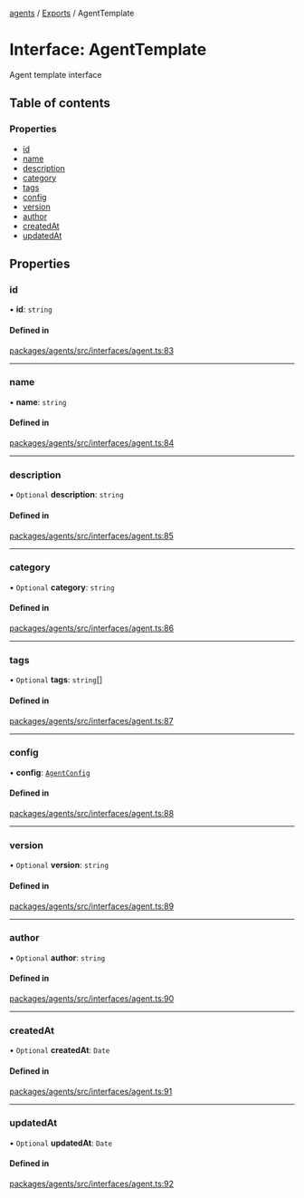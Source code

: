 <!-- 
 ⚠️  AUTO-GENERATED FILE - DO NOT EDIT MANUALLY
 This file is automatically generated by scripts/docs-generator.js
 To make changes, edit the source TypeScript files or update the generator script
-->

[agents](../../) / [Exports](../modules) / AgentTemplate

# Interface: AgentTemplate

Agent template interface

## Table of contents

### Properties

- [id](AgentTemplate#id)
- [name](AgentTemplate#name)
- [description](AgentTemplate#description)
- [category](AgentTemplate#category)
- [tags](AgentTemplate#tags)
- [config](AgentTemplate#config)
- [version](AgentTemplate#version)
- [author](AgentTemplate#author)
- [createdAt](AgentTemplate#createdat)
- [updatedAt](AgentTemplate#updatedat)

## Properties

### id

• **id**: `string`

#### Defined in

[packages/agents/src/interfaces/agent.ts:83](https://github.com/woojubb/robota/blob/bdf92966fb2bc9eb8d5a633591fffc1261e7f0f5/packages/agents/src/interfaces/agent.ts#L83)

___

### name

• **name**: `string`

#### Defined in

[packages/agents/src/interfaces/agent.ts:84](https://github.com/woojubb/robota/blob/bdf92966fb2bc9eb8d5a633591fffc1261e7f0f5/packages/agents/src/interfaces/agent.ts#L84)

___

### description

• `Optional` **description**: `string`

#### Defined in

[packages/agents/src/interfaces/agent.ts:85](https://github.com/woojubb/robota/blob/bdf92966fb2bc9eb8d5a633591fffc1261e7f0f5/packages/agents/src/interfaces/agent.ts#L85)

___

### category

• `Optional` **category**: `string`

#### Defined in

[packages/agents/src/interfaces/agent.ts:86](https://github.com/woojubb/robota/blob/bdf92966fb2bc9eb8d5a633591fffc1261e7f0f5/packages/agents/src/interfaces/agent.ts#L86)

___

### tags

• `Optional` **tags**: `string`[]

#### Defined in

[packages/agents/src/interfaces/agent.ts:87](https://github.com/woojubb/robota/blob/bdf92966fb2bc9eb8d5a633591fffc1261e7f0f5/packages/agents/src/interfaces/agent.ts#L87)

___

### config

• **config**: [`AgentConfig`](AgentConfig)

#### Defined in

[packages/agents/src/interfaces/agent.ts:88](https://github.com/woojubb/robota/blob/bdf92966fb2bc9eb8d5a633591fffc1261e7f0f5/packages/agents/src/interfaces/agent.ts#L88)

___

### version

• `Optional` **version**: `string`

#### Defined in

[packages/agents/src/interfaces/agent.ts:89](https://github.com/woojubb/robota/blob/bdf92966fb2bc9eb8d5a633591fffc1261e7f0f5/packages/agents/src/interfaces/agent.ts#L89)

___

### author

• `Optional` **author**: `string`

#### Defined in

[packages/agents/src/interfaces/agent.ts:90](https://github.com/woojubb/robota/blob/bdf92966fb2bc9eb8d5a633591fffc1261e7f0f5/packages/agents/src/interfaces/agent.ts#L90)

___

### createdAt

• `Optional` **createdAt**: `Date`

#### Defined in

[packages/agents/src/interfaces/agent.ts:91](https://github.com/woojubb/robota/blob/bdf92966fb2bc9eb8d5a633591fffc1261e7f0f5/packages/agents/src/interfaces/agent.ts#L91)

___

### updatedAt

• `Optional` **updatedAt**: `Date`

#### Defined in

[packages/agents/src/interfaces/agent.ts:92](https://github.com/woojubb/robota/blob/bdf92966fb2bc9eb8d5a633591fffc1261e7f0f5/packages/agents/src/interfaces/agent.ts#L92)
